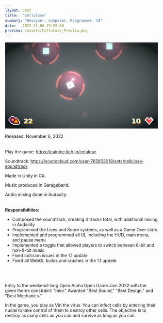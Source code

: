 ```yaml
---
layout: post
title:  "Cellulose"
summary: "Designer, Composer, Programmer, UI"
date:   2022-11-06 15:39:40
preview: /assets/Cellulose_Preview.png
---
```


![Picture 1](/assets/Cellulose_Full.png)

Released: November 6, 2022
<br />
<br />
<br />
Play the game: https://calnine.itch.io/celulose

Soundtrack: https://soundcloud.com/user-765853018/sets/cellulose-soundtrack

Made in Unity in C#.

Music produced in Garageband.

Audio mixing done in Audacity.
<br />
<br />
<br />
**Responsibilities:**
- Composed the soundtrack, creating 4 tracks total, with additional mixing in Audacity
- Programmed the Lives and Score systems, as well as a Game Over state
- Implemented and programmed all UI, including the HUD, main menu, and pause menu
- Implemented a toggle that allowed players to switch between 8-bit and non-8-bit music
- Fixed collision issues in the 1.1 update
- Fixed all WebGL builds and crashes in the 1.1 update
<br />
<br />
<br />
Entry to the weekend-long Open Alpha Open Game Jam 2022 with the given theme constraint: "mini." Awarded "Best Sound," "Best Design," and "Best Mechanics."

In the game, you play as Viri the virus. You can infect cells by entering their nuclei to take control of them to destroy other cells. The objective is to destroy as many cells as you can and survive as long as you can.